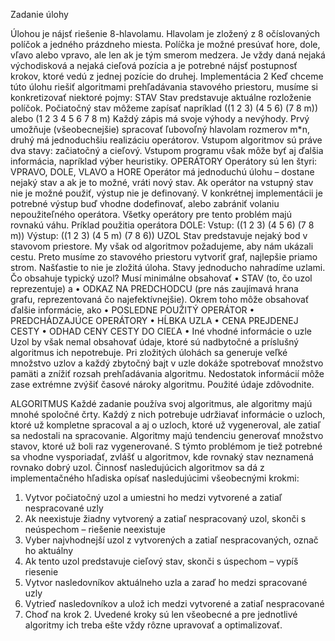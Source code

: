 Zadanie úlohy 

Úlohou je nájsť riešenie 8-hlavolamu. Hlavolam je zložený z 8 očíslovaných políčok a jedného prázdneho miesta. Políčka je možné presúvať hore, dole, vľavo alebo vpravo, ale len ak je tým smerom medzera. Je vždy daná nejaká východisková a nejaká cieľová pozícia a je potrebné nájsť postupnosť krokov, ktoré vedú z jednej pozície do druhej.
Implementácia 2
Keď chceme túto úlohu riešiť algoritmami prehľadávania stavového priestoru, musíme si konkretizovať niektoré pojmy:
STAV
Stav predstavuje aktuálne rozloženie políčok. Počiatočný stav môžeme zapísať napríklad
((1 2 3) (4 5 6) (7 8 m))
alebo
(1 2 3 4 5 6 7 8 m)
Každý zápis má svoje výhody a nevýhody. Prvý umožňuje (všeobecnejšie) spracovať ľubovoľný hlavolam rozmerov m*n, druhý má jednoduchšiu realizáciu operátorov.
Vstupom algoritmov sú práve dva stavy: začiatočný a cieľový. Vstupom programu však môže byť aj ďalšia informácia, napríklad výber heuristiky.
OPERÁTORY
Operátory sú len štyri:
VPRAVO, DOLE, VLAVO a HORE
Operátor má jednoduchú úlohu – dostane nejaký stav a ak je to možné, vráti nový stav. Ak operátor na vstupný stav nie je možné použiť, výstup nie je definovaný. V konkrétnej implementácii je potrebné výstup buď vhodne dodefinovať, alebo zabrániť volaniu nepoužiteľného operátora. Všetky operátory pre tento problém majú rovnakú váhu.
Príklad použitia operátora DOLE:
Vstup:
((1 2 3) (4 5 6) (7 8 m))
Výstup:
((1 2 3) (4 5 m) (7 8 6))
UZOL
Stav predstavuje nejaký bod v stavovom priestore. My však od algoritmov požadujeme, aby nám ukázali cestu. Preto musíme zo stavového priestoru vytvoriť graf, najlepšie priamo strom. Našťastie to nie je zložitá úloha. Stavy jednoducho nahradíme uzlami.
Čo obsahuje typický uzol?
Musí minimálne obsahovať
•	STAV (to, čo uzol reprezentuje) a
•	ODKAZ NA PREDCHODCU (pre nás zaujímavá hrana grafu, reprezentovaná čo najefektívnejšie).
Okrem toho môže obsahovať ďalšie informácie, ako
•	POSLEDNE POUŽITÝ OPERÁTOR
•	PREDCHÁDZAJÚCE OPERÁTORY
•	HĹBKA UZLA
•	CENA PREJDENEJ CESTY
•	ODHAD CENY CESTY DO CIEĽA
•	Iné vhodné informácie o uzle
Uzol by však nemal obsahovať údaje, ktoré sú nadbytočné a príslušný algoritmus ich nepotrebuje. Pri zložitých úlohách sa generuje veľké množstvo uzlov a každý zbytočný bajt v uzle dokáže spotrebovať množstvo pamäti a znížiť rozsah prehľadávania algoritmu. Nedostatok informácií môže zase extrémne zvýšiť časové nároky algoritmu. Použité údaje zdôvodnite.

ALGORITMUS
Každé zadanie používa svoj algoritmus, ale algoritmy majú mnohé spoločné črty. Každý z nich potrebuje udržiavať informácie o uzloch, ktoré už kompletne spracoval a aj o uzloch, ktoré už vygeneroval, ale zatiaľ sa nedostali na spracovanie. Algoritmy majú tendenciu generovať množstvo stavov, ktoré už boli raz vygenerované. S týmto problémom je tiež potrebné sa vhodne vysporiadať, zvlášť u algoritmov, kde rovnaký stav neznamená rovnako dobrý uzol.
Činnosť nasledujúcich algoritmov sa dá z implementačného hľadiska opísať nasledujúcimi všeobecnými krokmi:
1.	Vytvor počiatočný uzol a umiestni ho medzi vytvorené a zatiaľ nespracované uzly
2.	Ak neexistuje žiadny vytvorený a zatiaľ nespracovaný uzol, skonči s neúspechom – riešenie neexistuje
3.	Vyber najvhodnejší uzol z vytvorených a zatiaľ nespracovaných, označ ho aktuálny
4.	Ak tento uzol predstavuje cieľový stav, skonči s úspechom – vypíš riesenie
5.	Vytvor nasledovníkov aktuálneho uzla a zaraď ho medzi spracované uzly
6.	Vytrieď nasledovníkov a ulož ich medzi vytvorené a zatiaľ nespracované
7.	Choď na krok 2.
Uvedené kroky sú len všeobecné a pre jednotlivé algoritmy ich treba ešte vždy rôzne upravovať a optimalizovať.
